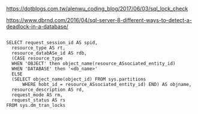 
https://dotblogs.com.tw/alenwu_coding_blog/2017/06/03/sql_lock_check

https://www.dbrnd.com/2016/04/sql-server-8-different-ways-to-detect-a-deadlock-in-a-database/


```

SELECT request_session_id AS spid,
  resource_type AS rt,
  resource_databASe_id AS rdb,
  (CASE resource_type
  WHEN 'OBJECT' then object_name(resource_ASsociated_entity_id)
  WHEN 'DATABASE' then '<db_name>'
  ELSE
  (SELECT object_name(object_id) FROM sys.partitions
      WHERE hobt_id = resource_ASsociated_entity_id) END) AS objname,
  resource_description AS rd,
  request_mode AS rm,
  request_status AS rs
FROM sys.dm_tran_locks


```
